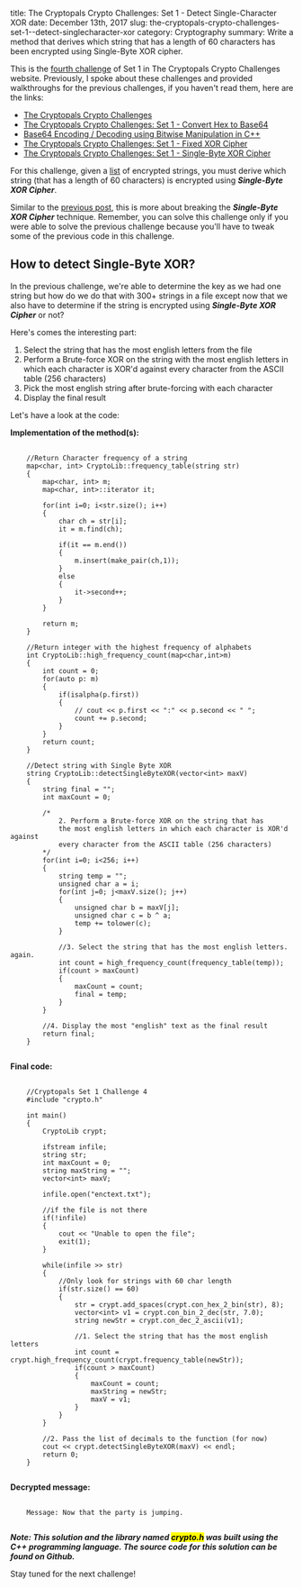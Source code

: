 title: The Cryptopals Crypto Challenges: Set 1 - Detect Single-Character XOR
date: December 13th, 2017
slug: the-cryptopals-crypto-challenges-set-1--detect-singlecharacter-xor
category: Cryptography
summary: Write a method that derives which string that has a length of 60 characters has been encrypted using Single-Byte XOR cipher.

This is the [fourth
challenge](http://cryptopals.com/sets/1/challenges/4) of Set 1 in The
Cryptopals Crypto Challenges website. Previously, I spoke about these
challenges and provided walkthroughs for the previous challenges, if you
haven't read them, here are the links:

+ [The Cryptopals Crypto
    Challenges](/posts/the-cryptopals-crypto-challenges)
+ [The Cryptopals Crypto Challenges: Set 1 - Convert Hex to
    Base64](/posts/the-cryptopals-crypto-challenges-set-1--convert-hex-to-base64)
+ [Base64 Encoding / Decoding using Bitwise Manipulation in
    C++](/posts/base64-encoding-decoding-using-bitwise-manipulation-in-c)
+ [The Cryptopals Crypto Challenges: Set 1 - Fixed XOR
    Cipher](/posts/the-cryptopals-crypto-challenges-set-1--fixed-xor)
+ [The Cryptopals Crypto Challenges: Set 1 - Single-Byte XOR
    Cipher](/posts/the-cryptopals-crypto-challenges-set-1--singlebyte-xor-cipher)

For this challenge, given a
[list](http://cryptopals.com/static/challenge-data/4.txt) of encrypted
strings, you must derive which string (that has a length of 60
characters) is encrypted using ***Single-Byte XOR Cipher***.

Similar to the [previous
post](/posts/the-cryptopals-crypto-challenges-set-1--singlebyte-xor-cipher),
this is more about breaking the ***Single-Byte XOR Cipher*** technique.
Remember, you can solve this challenge only if you were able to solve
the previous challenge because you'll have to tweak some of the previous
code in this challenge.

## How to detect Single-Byte XOR?

In the previous challenge, we're able to determine the key as we had one
string but how do we do that with 300+ strings in a file except now that
we also have to determine if the string is encrypted using ***Single-Byte
XOR Cipher*** or not?

Here's comes the interesting part:

1.  Select the string that has the most english letters from the file
2.  Perform a Brute-force XOR on the string with the most english
    letters in which each character is XOR'd against every character
    from the ASCII table (256 characters)
3.  Pick the most english string after brute-forcing with each character
4.  Display the final result

Let's have a look at the code:

**Implementation of the method(s):**

<pre>
    <code class="cpp">
    //Return Character frequency of a string
    map&lt;char, int&gt; CryptoLib::frequency_table(string str)
    {
        map&lt;char, int&gt; m;
        map&lt;char, int&gt;::iterator it;

        for(int i=0; i&lt;str.size(); i++)
        {
            char ch = str[i];
            it = m.find(ch);

            if(it == m.end())
            {
                m.insert(make_pair(ch,1));
            }
            else
            {
                it->second++;
            }
        }

        return m;
    }

    //Return integer with the highest frequency of alphabets
    int CryptoLib::high_frequency_count(map&lt;char,int&gt;m)
    {
        int count = 0;
        for(auto p: m)
        {
            if(isalpha(p.first))
            {
                // cout << p.first << ":" << p.second << " ";
                count += p.second;
            }
        }
        return count;
    }

    //Detect string with Single Byte XOR
    string CryptoLib::detectSingleByteXOR(vector&lt;int&gt; maxV)
    {
        string final = "";
        int maxCount = 0;

        /*
            2. Perform a Brute-force XOR on the string that has
            the most english letters in which each character is XOR'd against
            every character from the ASCII table (256 characters)
        */
        for(int i=0; i&lt;256; i++)
        {
            string temp = "";
            unsigned char a = i;
            for(int j=0; j&lt;maxV.size(); j++)
            {
                unsigned char b = maxV[j];
                unsigned char c = b ^ a;
                temp += tolower(c);
            }

            //3. Select the string that has the most english letters. again.
            int count = high_frequency_count(frequency_table(temp));
            if(count > maxCount)
            {
                maxCount = count;
                final = temp;
            }
        }
        
        //4. Display the most "english" text as the final result
        return final;
    }
    </code>
</pre>

**Final code:**

<pre>
    <code class="cpp">
    //Cryptopals Set 1 Challenge 4
    #include "crypto.h"

    int main()
    {
        CryptoLib crypt;

        ifstream infile;
        string str;
        int maxCount = 0;
        string maxString = "";
        vector&lt;int&gt; maxV;

        infile.open("enctext.txt");

        //if the file is not there
        if(!infile)
        {
            cout << "Unable to open the file";
            exit(1);
        }

        while(infile >> str)
        {
            //Only look for strings with 60 char length
            if(str.size() == 60)
            {
                str = crypt.add_spaces(crypt.con_hex_2_bin(str), 8);
                vector&lt;int&gt; v1 = crypt.con_bin_2_dec(str, 7.0);
                string newStr = crypt.con_dec_2_ascii(v1);

                //1. Select the string that has the most english letters
                int count = crypt.high_frequency_count(crypt.frequency_table(newStr));
                if(count > maxCount)
                {
                    maxCount = count;
                    maxString = newStr;
                    maxV = v1;
                } 
            }
        }

        //2. Pass the list of decimals to the function (for now)
        cout << crypt.detectSingleByteXOR(maxV) << endl;
        return 0;
    }
    </code>
</pre>

**Decrypted message:**

<pre>
    <code class="plaintext">
    Message: Now that the party is jumping.
    </code>
</pre>

***Note: This solution and the library named <mark>crypto.h</mark> was
built using the C++ programming language. The source code for this
solution can be found on Github.***

Stay tuned for the next challenge!